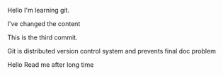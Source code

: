 Hello I'm learning git.

I've changed the content

This is the third commit.

Git is distributed version control system and prevents final doc problem

Hello Read me after long time
